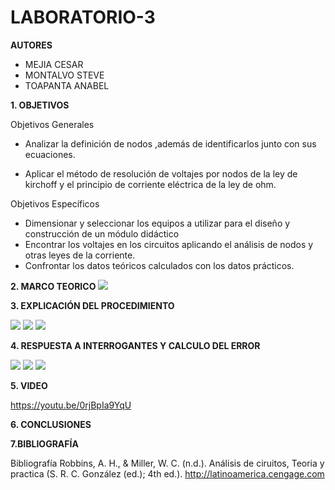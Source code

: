 # LABORATORIO-3

**AUTORES**

- MEJIA CESAR
- MONTALVO STEVE
- TOAPANTA ANABEL

**1. OBJETIVOS**

Objetivos Generales


- Analizar la definición de nodos ,además de identificarlos junto con sus ecuaciones.

- Aplicar el método de resolución de voltajes por nodos de la ley de kirchoff y el principio de corriente eléctrica de la ley de ohm.

Objetivos Específicos

- Dimensionar y seleccionar los equipos a utilizar para el diseño y construcción de un módulo didáctico 
- Encontrar los voltajes en los circuitos aplicando el análisis de nodos y otras leyes de la corriente.
- Confrontar los datos teóricos calculados con los datos prácticos.

**2. MARCO TEORICO**
![](https://github.com/Anabeltoapanta/LABORATORIO-3/blob/main/Laboratorio%203.jpg)

**3. EXPLICACIÓN DEL PROCEDIMIENTO**

![](https://github.com/Anabeltoapanta/LABORATORIO-3/blob/main/1.jpg)
![](https://github.com/Anabeltoapanta/LABORATORIO-3/blob/main/2.jpg)
![](https://github.com/Anabeltoapanta/LABORATORIO-3/blob/main/3.jpg)

**4. RESPUESTA A INTERROGANTES Y CALCULO DEL ERROR**

![](https://github.com/Anabeltoapanta/LABORATORIO-3/blob/main/4.jpg)
![](https://github.com/Anabeltoapanta/LABORATORIO-3/blob/main/5.jpg)
![](https://github.com/Anabeltoapanta/LABORATORIO-3/blob/main/6.jpg)

**5. VIDEO**

https://youtu.be/0rjBpIa9YqU


**6. CONCLUSIONES**



**7.BIBLIOGRAFÍA**

Bibliografía
 Robbins, A. H., & Miller, W. C. (n.d.). Análisis de ciruitos, Teoria y practica (S. R. C. González (ed.); 4th ed.). http://latinoamerica.cengage.com

